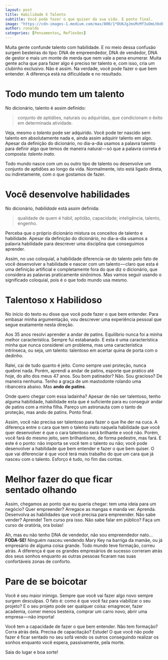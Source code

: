 ```yaml
---
layout: post
title: Habilidade X Talento
subtitle: Você pode fazer o que quiser da sua vida. E ponto final.
image: "https://cdn-images-1.medium.com/max/800/1*DU6JgJmsMcMf3uOmLhbdFg.jpeg"
author: ronaldo
categories: [Pensamentos, Reflexões]
---
```


Muita gente confunde talento com habilidade. E no meio dessa confusão surgem
besteiras do tipo: DNA de empreendedor, DNA de vendedor, DNA de gestor e mais um
monte de merda que nem vale a pena enumerar. Muita gente acha que para fazer
algo é preciso ter talento e, com isso, cria um clubinho exclusivo. Não é assim.
Na verdade, você pode fazer o que bem entender. A diferença está na dificuldade
e no resultado.

# Todo mundo tem um talento

No dicionário, talento é assim definido:

> conjunto de aptidões, naturais ou adquiridas, que condicionam o êxito em
> determinada atividade.

Veja, mesmo o *talento* pode ser adquirido. Você pode ter nascido sem talento em
absolutamente nada e, ainda assim adquirir talento em algo. Apesar da definição
do dicionário, no dia-a-dia usamos a palavra talento para definir algo que temos
de maneira natural — só que a palavra correta é composta: *talento inato*.

Todo mundo nasce com um ou outro tipo de talento ou desenvolve um conjunto de
aptidões ao longo da vida. Normalmente, isto está ligado direta, ou
indiretamente, com o que gostamos de fazer.

# Você desenvolve habilidades

No dicionário, *habilidade* está assim definida:

> qualidade de quem é hábil, aptidão, capacidade; inteligência, talento,
> engenho.

Perceba que o próprio dicionário mistura os conceitos de talento e habilidade.
Apesar da definição do dicionário, no dia-a-dia usamos a palavra habilidade para
descrever uma disciplina que conseguimos aprender.

Assim, no uso coloquial, a habilidade diferencia-se do talento pelo fato de você
desenvolver a habilidade e nascer com um talento — claro que esta é uma
definição artificial e completamente fora do que diz o dicionário, que considera
as palavras praticamente sinônimos. Mas vamos seguir usando o significado
coloquial, pois é o que todo mundo usa mesmo.

# Talentoso x Habilidoso

No início do texto eu disse que você pode fazer o que bem entender. Para embasar
minha argumentação, vou descrever uma experiência pessoal que segue exatamente
nesta direção.

Aos 35 anos resolvi aprender a andar de patins. Equilíbrio nunca foi a minha
melhor característica. Sempre fui estabanado. E esta é uma característica minha
que nunca considerei um problema, mas uma característica intrínseca, ou seja, um
talento: talentoso em acertar quina de porta com o dedinho.

Ralei, cai de tudo quanto é jeito. Como sempre usei proteção, nunca quebrei
nada. Porém, aprendi a andar de patins, esporte que pratico até hoje, do alto
dos meus 47 anos. Sou bom patinador? Não. Sou gracioso? De maneira nenhuma.
Tenho a graça de um mastodonte rolando uma ribanceira abaixo. Mas **ando de
patins**.

Onde quero chegar com essa ladainha? Apesar de não ser talentoso, tenho alguma
habilidade, habilidade esta que é suficiente para eu conseguir andar de patins
com a minha filha. Pareço um astronauta com o tanto de proteção, mas ando de
patins. Ponto final.

Assim, você não precisa ser talentoso para fazer o que lhe der na cuca. A
diferença entre o cara que tem o talento inato naquela habilidade que você quer
desenvolver é que o cara talentoso será brilhante e você não. Porém, você fará
do mesmo jeito, sem brilhantismo, de forma pedestre, mas fará. E este é o ponto:
não importa se você tem o talento ou não; você pode desenvolver a habilidade que
bem entender e fazer o que bem quiser. O que vai diferenciar é que você terá
mais trabalho do que um cara que já nasceu com o talento. Esforço é tudo, no fim
das contas.

# Melhor fazer do que ficar sentado olhando

Assim, chegamos ao ponto que eu queria chegar: tem uma ideia para um negócio?
Quer empreender? Arregace as mangas e manda ver. Aprenda. Desenvolva as
habilidades que você precisa para empreender. Não sabe vender? Aprende! Tem
curso pra isso. Não sabe falar em público? Faça um curso de oratória, ora bolas!

Ah, mas eu não tenho DNA de vendedor, não sou empreendedor nato…
**FODA-SE!** Ninguém nasceu vendendo Mary Key na barriga da mamãe, ou já
empresário de alguma coisa grande. Todo mundo teve formação, correu
atrás. A diferença é que os grandes empresários de sucesso correram
atrás dos seus sonhos enquanto as outras pessoas ficaram nas suas
confortáveis zonas de conforto.

# Pare de se boicotar

Você é seu maior inimigo. Sempre que você vai fazer algo novo sempre surgem
desculpas. O fato é: como é que você faz para viabilizar o seu projeto? E o seu
projeto pode ser qualquer coisa: emagrecer, fazer academia, comer menos
besteira, comprar um carro novo, abrir uma empresa — não importa!

Você tem a capacidade de fazer o que bem entender. Não tem formação? Corra atrás
dela. Precisa de capacitação? Estude! O que você não pode fazer é ficar sentado
no seu sofá vendo os outros conseguindo realizar os sonhos enquanto você espera,
passivamente, pela morte.

Saia do lugar e boa sorte!
